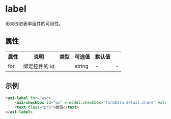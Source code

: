 # label
用来改进表单组件的可用性。
<h2 id="cid_1">属性</h2>
<table>
    <tr>
        <th>属性</th>
        <th>说明</th>
        <th>类型</th>
        <th>可选值</th>
        <th>默认值</th>
    </tr>
    <tr>
        <td>for</td>
        <td>绑定控件的 id<td>
        <td>string</td>
        <td>-</td>
        <td>-</td>
    </tr>
</table>

<h2 id="cid_2">示例</h2>

```html
<axi-label for="wx">
    <axi-checkbox id="wx" v-model:checkbox="formData.detail.share" value="1"></axi-checkbox>
    <text class="pr6">微信</text>
</axi-label>
```